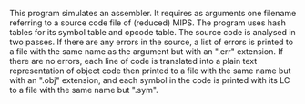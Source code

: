 This program simulates an assembler. It requires as arguments one filename referring to a source code file of (reduced) MIPS. The program uses hash tables for its symbol table and opcode table. The source code is analysed in two passes. If there are any errors in the source, a list of errors is printed to a file with the same name as the argument but with an ".err" extension. If there are no errors, each line of code is translated into a plain text representation of object code then printed to a file with the same name but with an ".obj" extension, and each symbol in the code is printed with its LC to a file with the same name but ".sym".
